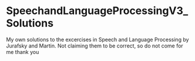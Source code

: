 # SpeechandLanguageProcessingV3_Solutions
My own solutions to the excercises in Speech and Language Processing by Jurafsky and Martin. Not claiming them to be correct, so do not come for me thank you
